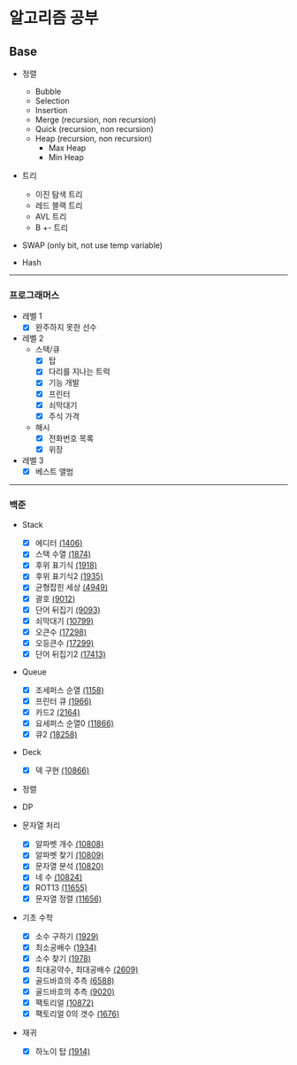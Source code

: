 # 알고리즘 공부

## Base
- 정렬
    - Bubble
    - Selection
    - Insertion
    - Merge (recursion, non recursion)
    - Quick (recursion, non recursion)
    - Heap  (recursion, non recursion)
        - Max Heap
        - Min Heap

- 트리
    - 이진 탐색 트리
    - 레드 블랙 트리
    - AVL 트리
    - B +- 트리

- SWAP (only bit, not use temp variable)
- Hash
---

### 프로그래머스 
- 레벨 1
    - [x] 완주하지 못한 선수
- 레벨 2
    - 스택/큐
        - [x] 탑
        - [x] 다리를 지나는 트럭
        - [x] 기능 개발
        - [x] 프린터
        - [x] 쇠막대기
        - [x] 주식 가격
    - 해시
        - [x] 전화번호 목록
        - [x] 위장
- 레벨 3
    - [x] 베스트 앨범
---

### 백준
- Stack
    - [x] 에디터 [(1406)](https://www.acmicpc.net/problem/1406)
    - [x] 스택 수열 [(1874)](https://www.acmicpc.net/problem/1874)
    - [x] 후위 표기식 [(1918)](https://www.acmicpc.net/problem/1918)
    - [x] 후위 표기식2 [(1935)](https://www.acmicpc.net/problem/1935)
    - [x] 균형잡힌 세상 [(4949)](https://www.acmicpc.net/problem/4949)
    - [x] 괄호 [(9012)](https://www.acmicpc.net/problem/9012)
    - [x] 단어 뒤집기 [(9093)](https://www.acmicpc.net/problem/9093)
    - [x] 쇠막대기 [(10799)](https://www.acmicpc.net/problem/10799)
    - [x] 오큰수 [(17298)](https://www.acmicpc.net/problem/17298)
    - [x] 오등큰수 [(17299)](https://www.acmicpc.net/problem/17299)
    - [x] 단어 뒤집기2 [(17413)](https://www.acmicpc.net/problem/17413)

- Queue
    - [x] 조세퍼스 순열 [(1158)](https://www.acmicpc.net/problem/1158)
    - [x] 프린터 큐 [(1966)](https://www.acmicpc.net/problem/1966)
    - [X] 카드2 [(2164)](https://www.acmicpc.net/problem/2164)
    - [x] 요세퍼스 순열0 [(11866)](https://www.acmicpc.net/problem/11866)
    - [x] 큐2 [(18258)](https://www.acmicpc.net/problem/18258)

- Deck
    - [x] 덱 구현 [(10866)](https://www.acmicpc.net/problem/10866)

- 정렬

- DP

- 문자열 처리
    - [x] 알파벳 개수 [(10808)](https://www.acmicpc.net/problem/10808)
    - [x] 알파벳 찾기 [(10809)](https://www.acmicpc.net/problem/10809)
    - [x] 문자열 분석 [(10820)](https://www.acmicpc.net/problem/10820)
    - [x] 네 수 [(10824)](https://www.acmicpc.net/problem/10824)
    - [x] ROT13 [(11655)](https://www.acmicpc.net/problem/11655)
    - [x] 문자열 정렬 [(11656)](https://www.acmicpc.net/problem/11656)
    
- 기초 수학
    - [x] 소수 구하기 [(1929)](https://www.acmicpc.net/problem/1929)
    - [x] 최소공배수 [(1934)](https://www.acmicpc.net/problem/1934)
    - [x] 소수 찾기 [(1978)](https://www.acmicpc.net/problem/1978)
    - [x] 최대공약수, 최대공배수 [(2609)](https://www.acmicpc.net/problem/2609)
    - [x] 골드바흐의 추측 [(6588)](https://www.acmicpc.net/problem/6588)
    - [x] 골드바흐의 추측 [(9020)](https://www.acmicpc.net/problem/9020)
    - [x] 팩토리얼 [(10872)](https://www.acmicpc.net/problem/10872)
    - [x] 팩토리얼 0의 갯수 [(1676)](https://www.acmicpc.net/problem/1676)
    
- 재귀
    - [x] 하노이 탑 [(1914)](https://www.acmicpc.net/problem/1914)
    
